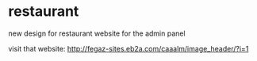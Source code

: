 # restaurant
new design for restaurant website for the admin panel

visit that website:
http://fegaz-sites.eb2a.com/caaalm/image_header/?i=1
